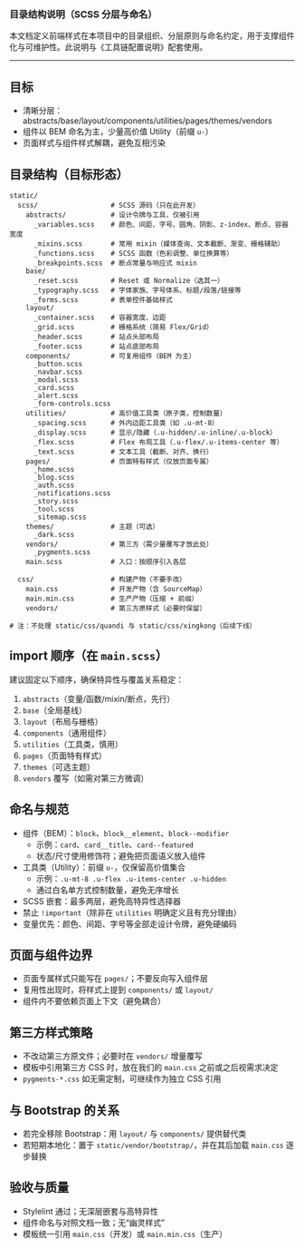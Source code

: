 ### 目录结构说明（SCSS 分层与命名）

本文档定义前端样式在本项目中的目录组织、分层原则与命名约定，用于支撑组件化与可维护性。此说明与《工具链配置说明》配套使用。

---

## 目标
- 清晰分层：abstracts/base/layout/components/utilities/pages/themes/vendors
- 组件以 BEM 命名为主，少量高价值 Utility（前缀 `u-`）
- 页面样式与组件样式解耦，避免互相污染

## 目录结构（目标形态）
```
static/
  scss/                  # SCSS 源码（只在此开发）
    abstracts/           # 设计令牌与工具，仅被引用
      _variables.scss    # 颜色、间距、字号、圆角、阴影、z-index、断点、容器宽度
      _mixins.scss       # 常用 mixin（媒体查询、文本截断、渐变、栅格辅助）
      _functions.scss    # SCSS 函数（色彩调整、单位换算等）
      _breakpoints.scss  # 断点常量与响应式 mixin
    base/
      _reset.scss        # Reset 或 Normalize（选其一）
      _typography.scss   # 字体家族、字号体系、标题/段落/链接等
      _forms.scss        # 表单控件基础样式
    layout/
      _container.scss    # 容器宽度、边距
      _grid.scss         # 栅格系统（简易 Flex/Grid）
      _header.scss       # 站点头部布局
      _footer.scss       # 站点底部布局
    components/          # 可复用组件（BEM 为主）
      _button.scss
      _navbar.scss
      _modal.scss
      _card.scss
      _alert.scss
      _form-controls.scss
    utilities/           # 高价值工具类（原子类，控制数量）
      _spacing.scss      # 外内边距工具类（如 .u-mt-8）
      _display.scss      # 显示/隐藏（.u-hidden/.u-inline/.u-block）
      _flex.scss         # Flex 布局工具（.u-flex/.u-items-center 等）
      _text.scss         # 文本工具（截断、对齐、换行）
    pages/               # 页面特有样式（仅放页面专属）
      _home.scss
      _blog.scss
      _auth.scss
      _notifications.scss
      _story.scss
      _tool.scss
      _sitemap.scss
    themes/              # 主题（可选）
      _dark.scss
    vendors/             # 第三方（需少量覆写才放此处）
      _pygments.scss
    main.scss            # 入口：按顺序引入各层

  css/                   # 构建产物（不要手改）
    main.css             # 开发产物（含 SourceMap）
    main.min.css         # 生产产物（压缩 + 前缀）
    vendors/             # 第三方原样式（必要时保留）

# 注：不处理 static/css/quandi 与 static/css/xingkong（后续下线）
```

## import 顺序（在 `main.scss`）
建议固定以下顺序，确保特异性与覆盖关系稳定：
1) `abstracts`（变量/函数/mixin/断点，先行）
2) `base`（全局基线）
3) `layout`（布局与栅格）
4) `components`（通用组件）
5) `utilities`（工具类，慎用）
6) `pages`（页面特有样式）
7) `themes`（可选主题）
8) `vendors` 覆写（如需对第三方微调）

## 命名与规范
- 组件（BEM）：`block`、`block__element`、`block--modifier`
  - 示例：`card`、`card__title`、`card--featured`
  - 状态/尺寸使用修饰符；避免把页面语义放入组件
- 工具类（Utility）：前缀 `u-`，仅保留高价值集合
  - 示例：`.u-mt-8 .u-flex .u-items-center .u-hidden`
  - 通过白名单方式控制数量，避免无序增长
- SCSS 嵌套：最多两层，避免高特异性选择器
- 禁止 `!important`（除非在 `utilities` 明确定义且有充分理由）
- 变量优先：颜色、间距、字号等全部走设计令牌，避免硬编码

## 页面与组件边界
- 页面专属样式只能写在 `pages/`；不要反向写入组件层
- 复用性出现时，将样式上提到 `components/` 或 `layout/`
- 组件内不要依赖页面上下文（避免耦合）

## 第三方样式策略
- 不改动第三方原文件；必要时在 `vendors/` 增量覆写
- 模板中引用第三方 CSS 时，放在我们的 `main.css` 之前或之后视需求决定
- `pygments-*.css` 如无需定制，可继续作为独立 CSS 引用

## 与 Bootstrap 的关系
- 若完全移除 Bootstrap：用 `layout/` 与 `components/` 提供替代类
- 若短期本地化：置于 `static/vendor/bootstrap/`，并在其后加载 `main.css` 逐步替换

## 验收与质量
- Stylelint 通过；无深层嵌套与高特异性
- 组件命名与对照文档一致；无“幽灵样式”
- 模板统一引用 `main.css`（开发）或 `main.min.css`（生产）


